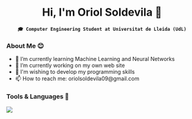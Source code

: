 <h1 align="center">Hi, I'm Oriol Soldevila 👋</h1>
<p align="center">
  <strong><code>🎓 Computer Engineering Student at Universitat de Lleida (UdL)</code></strong>
</p>

<h3 align="left">About Me 😊</h3>
<ul align="left">
  <li>🧠 I’m currently learning Machine Learning and Neural Networks</li>
  <li>🔭 I’m currently working on my own web site</li>
  <li>🚀 I'm wishing to develop my programming skills</li>
  <li>📫 How to reach me: oriolsoldevila09@gmail.com</li>
</ul>

<h3 align="left">Tools & Languages 🫣</h3>
<a href="https://skillicons.dev">
    <img src="https://skillicons.dev/icons?i=c,cpp,css,html,git,github,linux,py,java,idea"/><br>
</a>

